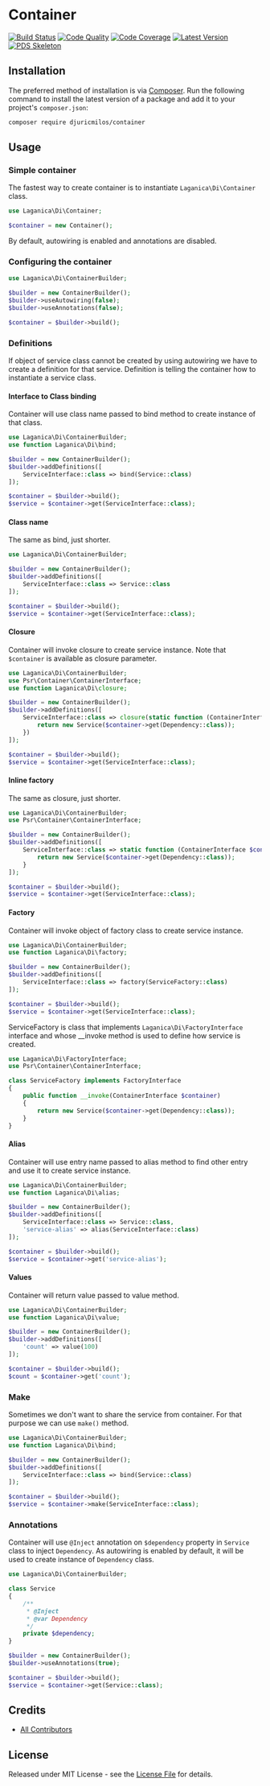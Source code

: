 # Container

[![Build Status][ico-build]][link-build]
[![Code Quality][ico-code-quality]][link-code-quality]
[![Code Coverage][ico-code-coverage]][link-code-coverage]
[![Latest Version][ico-version]][link-packagist]
[![PDS Skeleton][ico-pds]][link-pds]

[ico-version]: https://img.shields.io/packagist/v/djuricmilos/container.svg
[ico-build]: https://api.travis-ci.com/djuricmilos/container.svg?branch=master
[ico-code-coverage]: https://img.shields.io/scrutinizer/coverage/g/djuricmilos/container.svg
[ico-code-quality]: https://img.shields.io/scrutinizer/g/djuricmilos/container.svg
[ico-pds]: https://img.shields.io/badge/pds-skeleton-blue.svg

[link-packagist]: https://packagist.org/packages/djuricmilos/container
[link-build]: https://travis-ci.com/djuricmilos/container
[link-code-coverage]: https://scrutinizer-ci.com/g/djuricmilos/container/code-structure
[link-code-quality]: https://scrutinizer-ci.com/g/djuricmilos/container
[link-pds]: https://github.com/php-pds/skeleton
[link-author]: https://github.com/djuricmilos
[link-contributors]: ../../contributors

## Installation

The preferred method of installation is via [Composer](http://getcomposer.org/). Run the following command to install the latest version of a package and add it to your project's `composer.json`:

```bash
composer require djuricmilos/container
```

## Usage

### Simple container

The fastest way to create container is to instantiate `Laganica\Di\Container` class.

```php
use Laganica\Di\Container;

$container = new Container();
```

By default, autowiring is enabled and annotations are disabled.

### Configuring the container

```php
use Laganica\Di\ContainerBuilder;

$builder = new ContainerBuilder();
$builder->useAutowiring(false);
$builder->useAnnotations(false);

$container = $builder->build();
```

### Definitions

If object of service class cannot be created by using autowiring we have to create a definition for that service.
Definition is telling the container how to instantiate a service class.

#### Interface to Class binding

Container will use class name passed to bind method to create instance of that class.

```php
use Laganica\Di\ContainerBuilder;
use function Laganica\Di\bind;

$builder = new ContainerBuilder();
$builder->addDefinitions([
    ServiceInterface::class => bind(Service::class)
]);

$container = $builder->build();
$service = $container->get(ServiceInterface::class);
```

#### Class name

The same as bind, just shorter.

```php
use Laganica\Di\ContainerBuilder;

$builder = new ContainerBuilder();
$builder->addDefinitions([
    ServiceInterface::class => Service::class
]);

$container = $builder->build();
$service = $container->get(ServiceInterface::class);
```

#### Closure

Container will invoke closure to create service instance.
Note that `$container` is available as closure parameter.

```php
use Laganica\Di\ContainerBuilder;
use Psr\Container\ContainerInterface;
use function Laganica\Di\closure;

$builder = new ContainerBuilder();
$builder->addDefinitions([
    ServiceInterface::class => closure(static function (ContainerInterface $container) {
        return new Service($container->get(Dependency::class));
    })
]);

$container = $builder->build();
$service = $container->get(ServiceInterface::class);
```

#### Inline factory

The same as closure, just shorter.

```php
use Laganica\Di\ContainerBuilder;
use Psr\Container\ContainerInterface;

$builder = new ContainerBuilder();
$builder->addDefinitions([
    ServiceInterface::class => static function (ContainerInterface $container) {
        return new Service($container->get(Dependency::class));
    }
]);

$container = $builder->build();
$service = $container->get(ServiceInterface::class);
```

#### Factory

Container will invoke object of factory class to create service instance.

```php
use Laganica\Di\ContainerBuilder;
use function Laganica\Di\factory;

$builder = new ContainerBuilder();
$builder->addDefinitions([
    ServiceInterface::class => factory(ServiceFactory::class)
]);

$container = $builder->build();
$service = $container->get(ServiceInterface::class);
```

ServiceFactory is class that implements `Laganica\Di\FactoryInterface` interface and whose __invoke method is used to define how service is created.

```php
use Laganica\Di\FactoryInterface;
use Psr\Container\ContainerInterface;

class ServiceFactory implements FactoryInterface
{
    public function __invoke(ContainerInterface $container)
    {
        return new Service($container->get(Dependency::class));
    }
}
```

#### Alias

Container will use entry name passed to alias method to find other entry and use it to create service instance.

```php
use Laganica\Di\ContainerBuilder;
use function Laganica\Di\alias;

$builder = new ContainerBuilder();
$builder->addDefinitions([
    ServiceInterface::class => Service::class,
    'service-alias' => alias(ServiceInterface::class)
]);

$container = $builder->build();
$service = $container->get('service-alias');
```

#### Values

Container will return value passed to value method.

```php
use Laganica\Di\ContainerBuilder;
use function Laganica\Di\value;

$builder = new ContainerBuilder();
$builder->addDefinitions([
    'count' => value(100)
]);

$container = $builder->build();
$count = $container->get('count');
```

### Make

Sometimes we don't want to share the service from container. For that purpose we can use `make()` method.

```php
use Laganica\Di\ContainerBuilder;
use function Laganica\Di\bind;

$builder = new ContainerBuilder();
$builder->addDefinitions([
    ServiceInterface::class => bind(Service::class)
]);

$container = $builder->build();
$service = $container->make(ServiceInterface::class);
``` 

### Annotations

Container will use `@Inject` annotation on `$dependency` property in `Service` class to inject `Dependency`.
As autowiring is enabled by default, it will be used to create instance of `Dependency` class.

```php
use Laganica\Di\ContainerBuilder;

class Service
{
    /**
     * @Inject
     * @var Dependency
     */
    private $dependency;
}

$builder = new ContainerBuilder();
$builder->useAnnotations(true);

$container = $builder->build();
$service = $container->get(Service::class);
```

## Credits

- [All Contributors][link-contributors]

## License

Released under MIT License - see the [License File](LICENSE) for details.
